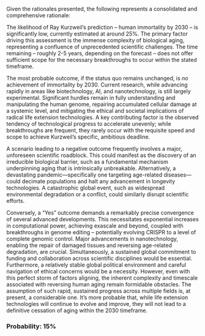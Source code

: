 Given the rationales presented, the following represents a consolidated and comprehensive rationale:

The likelihood of Ray Kurzweil’s prediction – human immortality by 2030 – is significantly low, currently estimated at around 25%. The primary factor driving this assessment is the immense complexity of biological aging, representing a confluence of unprecedented scientific challenges.  The time remaining – roughly 2-5 years, depending on the forecast – does not offer sufficient scope for the necessary breakthroughs to occur within the stated timeframe.

The most probable outcome, if the status quo remains unchanged, is *no* achievement of immortality by 2030. Current research, while advancing rapidly in areas like biotechnology, AI, and nanotechnology, is still largely experimental.  Significant hurdles remain in fully understanding and manipulating the human genome, repairing accumulated cellular damage at a systemic level, and mitigating the ethical and societal implications of radical life extension technologies.  A key contributing factor is the observed tendency of technological progress to accelerate unevenly; while breakthroughs are frequent, they rarely occur with the requisite speed and scope to achieve Kurzweil’s specific, ambitious deadline.

A scenario leading to a negative outcome frequently involves a major, unforeseen scientific roadblock. This could manifest as the discovery of an irreducible biological barrier, such as a fundamental mechanism underpinning aging that is intrinsically unbreakable. Alternatively, a devastating pandemic—specifically one targeting age-related diseases—could decimate populations and halt any advancement in longevity technologies. A catastrophic global event, such as widespread environmental degradation or a conflict, could similarly disrupt scientific efforts.

Conversely, a “Yes” outcome demands a remarkably precise convergence of several advanced developments. This necessitates exponential increases in computational power, achieving exascale and beyond, coupled with breakthroughs in genome editing – potentially evolving CRISPR to a level of complete genomic control. Major advancements in nanotechnology, enabling the repair of damaged tissues and reversing age-related degradation, are crucial. Simultaneously, a sustained global commitment to funding and collaboration across scientific disciplines would be essential.  Furthermore, a relatively stable global political environment and careful navigation of ethical concerns would be a necessity. However, even with this perfect storm of factors aligning, the inherent complexity and timescale associated with reversing human aging remain formidable obstacles.  The assumption of such rapid, sustained progress across multiple fields is, at present, a considerable one. It’s more probable that, while life extension technologies will continue to evolve and improve, they will not lead to a definitive cessation of aging within the 2030 timeframe.


### Probability: 15%